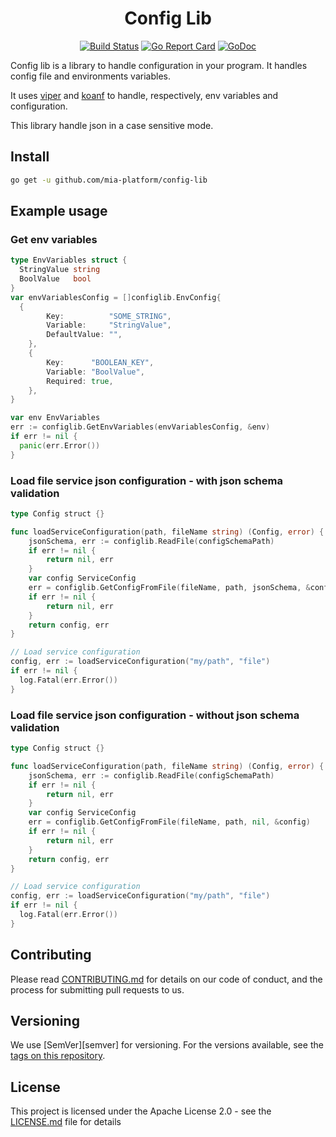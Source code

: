 <div align="center">

# Config Lib

[![Build Status][github-actions-svg]](gitub-actions)
[![Go Report Card][go-report-card]](go-report-card-link)
[![GoDoc][godoc-svg]](godoc-link)

</div>

Config lib is a library to handle configuration in your program.
It handles config file and environments variables.

It uses [viper](https://github.com/spf13/viper) and [koanf](https://github.com/knadh/koanf) to handle, respectively, env variables and configuration.

This library handle json in a case sensitive mode.

## Install

```sh
go get -u github.com/mia-platform/config-lib
```

## Example usage

### Get env variables

```go
type EnvVariables struct {
  StringValue string
  BoolValue   bool
}
var envVariablesConfig = []configlib.EnvConfig{
  {
		Key:          "SOME_STRING",
		Variable:     "StringValue",
		DefaultValue: "",
	},
	{
		Key:      "BOOLEAN_KEY",
		Variable: "BoolValue",
		Required: true,
	},
}

var env EnvVariables
err := configlib.GetEnvVariables(envVariablesConfig, &env)
if err != nil {
  panic(err.Error())
}
```

### Load file service json configuration - with json schema validation

```go
type Config struct {}

func loadServiceConfiguration(path, fileName string) (Config, error) {
	jsonSchema, err := configlib.ReadFile(configSchemaPath)
	if err != nil {
		return nil, err
	}
	var config ServiceConfig
	err = configlib.GetConfigFromFile(fileName, path, jsonSchema, &config)
	if err != nil {
		return nil, err
	}
	return config, err
}

// Load service configuration
config, err := loadServiceConfiguration("my/path", "file")
if err != nil {
  log.Fatal(err.Error())
}
```

### Load file service json configuration - without json schema validation

```go
type Config struct {}

func loadServiceConfiguration(path, fileName string) (Config, error) {
	jsonSchema, err := configlib.ReadFile(configSchemaPath)
	if err != nil {
		return nil, err
	}
	var config ServiceConfig
	err = configlib.GetConfigFromFile(fileName, path, nil, &config)
	if err != nil {
		return nil, err
	}
	return config, err
}

// Load service configuration
config, err := loadServiceConfiguration("my/path", "file")
if err != nil {
  log.Fatal(err.Error())
}
```

## Contributing

Please read [CONTRIBUTING.md](CONTRIBUTING.md) for details on our code of conduct,
and the process for submitting pull requests to us.

## Versioning

We use [SemVer][semver] for versioning. For the versions available,
see the [tags on this repository](https://github.com/mia-platform/terraform-google-project/tags).

## License

This project is licensed under the Apache License 2.0 - see the [LICENSE.md](LICENSE.md)
file for details

[github-actions]: https://github.com/mia-platform/config-lib/actions
[github-actions-svg]: https://github.com/mia-platform/config-lib/workflows/Test%20and%20build/badge.svg
[godoc-svg]: https://godoc.org/github.com/mia-platform/config-lib?status.svg
[godoc-link]: https://godoc.org/github.com/mia-platform/config-lib
[go-report-card]: https://goreportcard.com/badge/github.com/mia-platform/config-lib
[go-report-card-link]: https://goreportcard.com/report/github.com/mia-platform/config-lib

